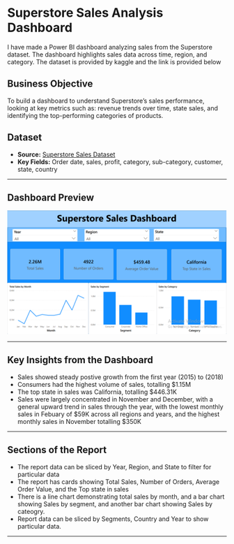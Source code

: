 # Superstore Sales Analysis Dashboard

I have made a Power BI dashboard analyzing sales from the Superstore dataset. The dashboard highlights sales data across time, region, and category. The dataset is provided by kaggle and the link is provided below


## Business Objective

To build a dashboard to understand Superstore’s sales performance, looking at key metrics such as: revenue trends over time, state sales, and identifying the top-performing categories of products.

## Dataset

- **Source:** [Superstore Sales Dataset](https://www.kaggle.com/datasets/vivek468/superstore-dataset-final)  
- **Key Fields:** Order date, sales, profit, category, sub-category, customer, state, country  

---

## Dashboard Preview

![Dashboard Screenshot](dashboard/dashboard_screenshot.png)

---

## Key Insights from the Dashboard

- Sales showed steady postive growth from the first year (2015) to (2018) 
- Consumers had the highest volume of sales, totalling $1.15M
- The top state in sales was California, totalling $446.31K
- Sales were largely concentrated in November and December, with a general upward trend in sales through the year, with the lowest monthly sales in Febuary of $59K across all regions and years, and the highest monthly sales in November totalling $350K

---
## Sections of the Report

- The report data can be sliced by Year, Region, and State to filter for particular data
- The report has cards showing Total Sales, Number of Orders, Average Order Value, and the Top state in sales
- There is a line chart demonstrating total sales by month, and a bar chart showing Sales by segment, and another bar chart showing Sales by cateogry.
- Report data can be sliced by Segments, Country and Year to show particular data.

---



